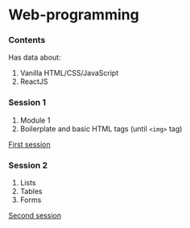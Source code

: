 # Web-programming

### Contents
Has data about:
1. Vanilla HTML/CSS/JavaScript
2. ReactJS

### Session 1
1. Module 1
2. Boilerplate and basic HTML tags (until `<img>` tag)

[First session](first.html)

### Session 2
1. Lists
2. Tables
3. Forms

[Second session](second.html)
